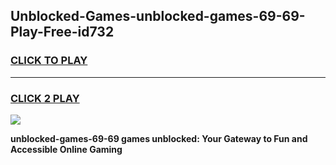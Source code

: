 
## Unblocked-Games-unblocked-games-69-69-Play-Free-id732
<h3>
<a href="https://premium76.site?title=unblocked-games-69-69&ref=10A">CLICK TO PLAY</a></h3>
<hr>

<h3>
<a href="https://premium76.site?title=unblocked-games-69-69&ref=10A">CLICK 2 PLAY</a>
  
</h3>

<a href="https://premium76.site?title=unblocked-games-69-69&ref=10A"><img src="https://clearcache.store/games.png"></a>


**unblocked-games-69-69 games unblocked: Your Gateway to Fun and Accessible Online Gaming**

